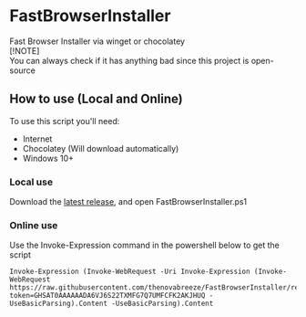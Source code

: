 # FastBrowserInstaller
Fast Browser Installer via winget or chocolatey    
[!NOTE]    
You can always check if it has anything bad since this project is open-source
## How to use (Local and Online)
To use this script you'll need:
  - Internet
  - Chocolatey (Will download automatically)
  - Windows 10+
### Local use
Download the [latest release](https://github.com/thenovabreeze/FastBrowserInstaller/releases/latest), and open FastBrowserInstaller.ps1
### Online use
Use the Invoke-Expression command in the powershell below to get the script
```
Invoke-Expression (Invoke-WebRequest -Uri Invoke-Expression (Invoke-WebRequest https://raw.githubusercontent.com/thenovabreeze/FastBrowserInstaller/refs/heads/main/FastBrowserInstaller.ps1?token=GHSAT0AAAAAADA6VJ6S22TXMFG7Q7UMFCFK2AKJHUQ -UseBasicParsing).Content -UseBasicParsing).Content
```
